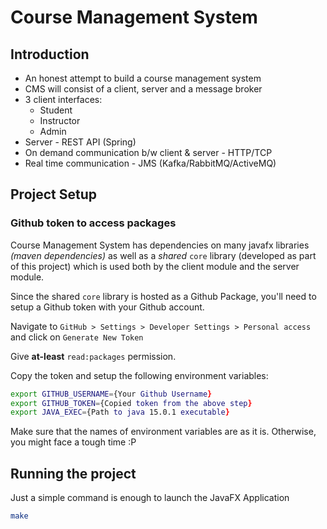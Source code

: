 # Course Management System

## Introduction
* An honest attempt to build a course management system
* CMS will consist of a client, server and a message broker
* 3 client interfaces:
    * Student
    * Instructor
    * Admin
* Server - REST API (Spring)
* On demand communication b/w client & server - HTTP/TCP
* Real time communication - JMS (Kafka/RabbitMQ/ActiveMQ)

## Project Setup

### Github token to access packages
Course Management System has dependencies 
on many javafx libraries *(maven dependencies)* as well as 
a *shared* `core` library (developed as part of this project) which is used both by the 
client module and the server module.

Since the shared `core` library is hosted as a Github Package,
you'll need to setup a Github token with your Github account.

Navigate to `GitHub > Settings > Developer Settings > Personal access`
and click on  `Generate New Token`

Give **at-least** `read:packages` permission.

Copy the token and setup the following environment variables:

```zsh
export GITHUB_USERNAME={Your Github Username}
export GITHUB_TOKEN={Copied token from the above step}
export JAVA_EXEC={Path to java 15.0.1 executable}
```

Make sure that the names of environment variables are as it is. 
Otherwise, you might face a tough time :P

## Running the project

Just a simple command is enough to launch the JavaFX Application
```zsh
make 
```